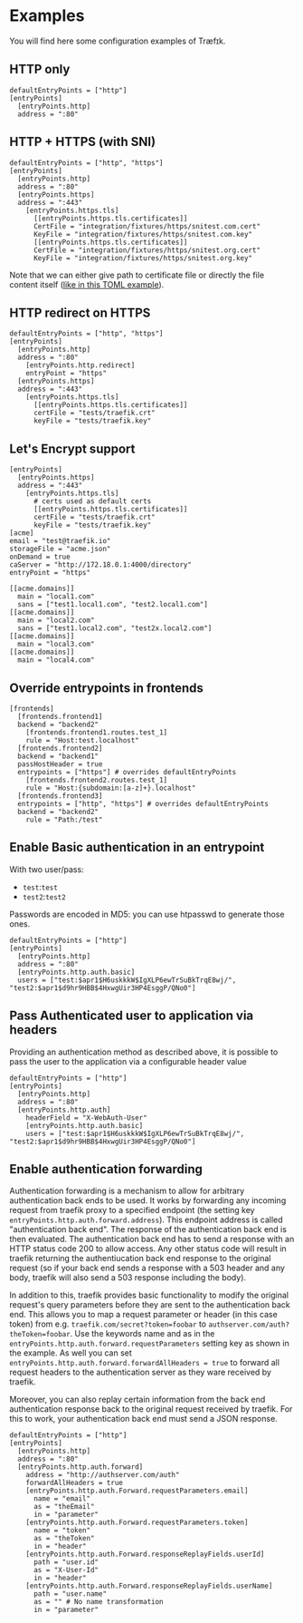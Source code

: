 
# Examples

You will find here some configuration examples of Træfɪk.

## HTTP only

```
defaultEntryPoints = ["http"]
[entryPoints]
  [entryPoints.http]
  address = ":80"
```

## HTTP + HTTPS (with SNI)

```
defaultEntryPoints = ["http", "https"]
[entryPoints]
  [entryPoints.http]
  address = ":80"
  [entryPoints.https]
  address = ":443"
    [entryPoints.https.tls]
      [[entryPoints.https.tls.certificates]]
      CertFile = "integration/fixtures/https/snitest.com.cert"
      KeyFile = "integration/fixtures/https/snitest.com.key"
      [[entryPoints.https.tls.certificates]]
      CertFile = "integration/fixtures/https/snitest.org.cert"
      KeyFile = "integration/fixtures/https/snitest.org.key"
```
Note that we can either give path to certificate file or directly the file content itself ([like in this TOML example](/user-guide/kv-config/#upload-the-configuration-in-the-key-value-store)).

## HTTP redirect on HTTPS

```
defaultEntryPoints = ["http", "https"]
[entryPoints]
  [entryPoints.http]
  address = ":80"
    [entryPoints.http.redirect]
    entryPoint = "https"
  [entryPoints.https]
  address = ":443"
    [entryPoints.https.tls]
      [[entryPoints.https.tls.certificates]]
      certFile = "tests/traefik.crt"
      keyFile = "tests/traefik.key"
```

## Let's Encrypt support

```
[entryPoints]
  [entryPoints.https]
  address = ":443"
    [entryPoints.https.tls]
      # certs used as default certs
      [[entryPoints.https.tls.certificates]]
      certFile = "tests/traefik.crt"
      keyFile = "tests/traefik.key"
[acme]
email = "test@traefik.io"
storageFile = "acme.json"
onDemand = true
caServer = "http://172.18.0.1:4000/directory"
entryPoint = "https"

[[acme.domains]]
  main = "local1.com"
  sans = ["test1.local1.com", "test2.local1.com"]
[[acme.domains]]
  main = "local2.com"
  sans = ["test1.local2.com", "test2x.local2.com"]
[[acme.domains]]
  main = "local3.com"
[[acme.domains]]
  main = "local4.com"
```

## Override entrypoints in frontends

```
[frontends]
  [frontends.frontend1]
  backend = "backend2"
    [frontends.frontend1.routes.test_1]
    rule = "Host:test.localhost"
  [frontends.frontend2]
  backend = "backend1"
  passHostHeader = true
  entrypoints = ["https"] # overrides defaultEntryPoints
    [frontends.frontend2.routes.test_1]
    rule = "Host:{subdomain:[a-z]+}.localhost"
  [frontends.frontend3]
  entrypoints = ["http", "https"] # overrides defaultEntryPoints
  backend = "backend2"
    rule = "Path:/test"
```

## Enable Basic authentication in an entrypoint

With two user/pass:

- `test`:`test`
- `test2`:`test2`

Passwords are encoded in MD5: you can use htpasswd to generate those ones.

```
defaultEntryPoints = ["http"]
[entryPoints]
  [entryPoints.http]
  address = ":80"
  [entryPoints.http.auth.basic]
  users = ["test:$apr1$H6uskkkW$IgXLP6ewTrSuBkTrqE8wj/", "test2:$apr1$d9hr9HBB$4HxwgUir3HP4EsggP/QNo0"]
```

## Pass Authenticated user to application via headers

Providing an authentication method as described above, it is possible to pass the user to the application
via a configurable header value

```
defaultEntryPoints = ["http"]
[entryPoints]
  [entryPoints.http]
  address = ":80"
  [entryPoints.http.auth]
    headerField = "X-WebAuth-User"
    [entryPoints.http.auth.basic]
    users = ["test:$apr1$H6uskkkW$IgXLP6ewTrSuBkTrqE8wj/", "test2:$apr1$d9hr9HBB$4HxwgUir3HP4EsggP/QNo0"]
```


## Enable authentication forwarding

Authentication forwarding is a mechanism to allow for arbitrary authentication back ends to be used.
It works by forwarding any incoming request from traefik proxy to a specified endpoint (the setting key `entryPoints.http.auth.forward.address`).
This endpoint address is called "authentication back end".
The response of the authentication back end is then evaluated.
The authentication back end has to send a response with an HTTP status code 200 to allow access.
Any other status code will result in traefik returning the authentiucation back end response to the original request (so if your back end sends a response with a 503 header and any body, traefik will also send a 503 response including the body).

In addition to this, traefik provides basic functionality to modify the original request's query parameters before they are sent to the authentication back end.
This allows you to map a request parameter or header (in this case token) from e.g. `traefik.com/secret?token=foobar` to `authserver.com/auth?theToken=foobar`.
Use the keywords name and as in the `entryPoints.http.auth.forward.requestParameters` setting key as shown in the example.
As well you can set `entryPoints.http.auth.forward.forwardAllHeaders = true` to forward all request headers to the authentication server as they ware received by traefik.

Moreover, you can also replay certain information from the back end authentication response back to the original request received by traefik.
For this to work, your authentication back end must send a JSON response.
```
defaultEntryPoints = ["http"]
[entryPoints]
  [entryPoints.http]
  address = ":80"
  [entryPoints.http.auth.forward]
    address = "http://authserver.com/auth"
    forwardAllHeaders = true
    [entryPoints.http.auth.Forward.requestParameters.email]
      name = "email"
      as = "theEmail"
      in = "parameter"
    [entryPoints.http.auth.Forward.requestParameters.token]
      name = "token"
      as = "theToken"
      in = "header"
    [entryPoints.http.auth.Forward.responseReplayFields.userId]
      path = "user.id"
      as = "X-User-Id"
      in = "header"
    [entryPoints.http.auth.Forward.responseReplayFields.userName]
      path = "user.name"
      as = "" # No name transformation
      in = "parameter"
```
